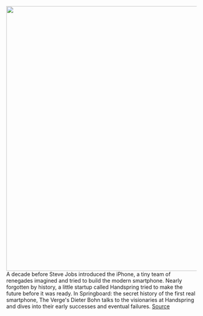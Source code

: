 <img src='https://cdn.vox-cdn.com/uploads/chorus_asset/file/22906778/VRG_OTT_LandingPage_AmazonFireTV.jpg' width='700px' /><br/>
A decade before Steve Jobs introduced the iPhone, a tiny team of renegades imagined and tried to build the modern smartphone. Nearly forgotten by history, a little startup called Handspring tried to make the future before it was ready. In Springboard: the secret history of the first real smartphone, The Verge's Dieter Bohn talks to the visionaries at Handspring and dives into their early successes and eventual failures.
<a href='https://www.theverge.com/2021/10/7/22711230/springboard-handspring-documentary-secret-history-first-real-smartphone'> Source <a/>